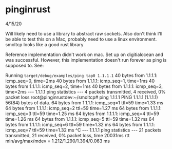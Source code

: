 # pinginrust

4/15/20

Will likely need to use a library to abstract raw sockets. Also don't think I'll be able to test this on a Mac, probably need to use a linux environment. smoltcp looks like a good rust library

Reference implementation didn't work on mac. Set up on digitialocean and was successful. However, this implementation doesn't run forever as ping is supposed to. See:

 Running `target/debug/examples/ping tap0 1.1.1.1`
40 bytes from 1.1.1.1: icmp_seq=0, time=2ms
40 bytes from 1.1.1.1: icmp_seq=1, time=1ms
40 bytes from 1.1.1.1: icmp_seq=2, time=1ms
40 bytes from 1.1.1.1: icmp_seq=3, time=2ms
--- 1.1.1.1 ping statistics ---
4 packets transmitted, 4 received, 0% packet loss
root@pinginrustdev:~/smoltcp# ping 1.1.1.1
PING 1.1.1.1 (1.1.1.1) 56(84) bytes of data.
64 bytes from 1.1.1.1: icmp_seq=1 ttl=59 time=1.33 ms
64 bytes from 1.1.1.1: icmp_seq=2 ttl=59 time=1.27 ms
64 bytes from 1.1.1.1: icmp_seq=3 ttl=59 time=1.25 ms
64 bytes from 1.1.1.1: icmp_seq=4 ttl=59 time=1.26 ms
64 bytes from 1.1.1.1: icmp_seq=5 ttl=59 time=1.32 ms
64 bytes from 1.1.1.1: icmp_seq=6 ttl=59 time=1.32 ms
64 bytes from 1.1.1.1: icmp_seq=7 ttl=59 time=1.32 ms
^C
--- 1.1.1.1 ping statistics ---
21 packets transmitted, 21 received, 0% packet loss, time 20031ms
rtt min/avg/max/mdev = 1.212/1.290/1.394/0.063 ms
